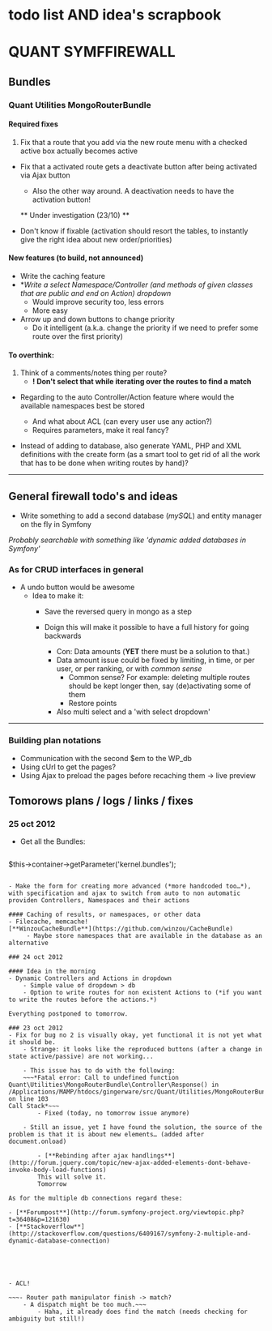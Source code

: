 # todo list AND idea's scrapbook
# QUANT SYMFFIREWALL
## Bundles

### Quant Utilities MongoRouterBundle
  


#### Required fixes
1. Fix that a route that you add via the new route menu with a checked active box actually becomes active  
- Fix that a activated route gets a deactivate button after being activated via Ajax button
	- Also the other way around. A deactivation needs to have the activation button!  
	   
	 ** Under investigation (23/10) **
	
- Don't know if fixable (activation should resort the tables, to instantly give the right idea about new order/priorities)


#### New features (to build, not announced)

- Write the caching feature
- **Write a select Namespace/Controller (and methods of given classes that are public and end on *Action) dropdown**
	- Would improve security too, less errors
	- More easy
- Arrow up and down buttons to change priority
	- Do it intelligent (a.k.a. change the priority if we need to prefer some route over the first priority)


#### To overthink:
1. Think of a comments/notes thing per route?
	* **! Don't select that while iterating over the routes to find a match**


- Regarding to the auto Controller/Action feature where would the available namespaces best be stored
	* And what about ACL (can every user use any action?)
	* Requires parameters, make it real fancy?
	
- Instead of adding to database, also generate YAML, PHP and XML definitions with the create form (as a smart tool to get rid of all the work that has to be done when writing routes by hand)?

---
  
## General firewall todo's and ideas

- Write something to add a second database (*mySQL*) and entity manager on the fly in Symfony

*Probably searchable with something like 'dynamic added databases in Symfony'*

### As for CRUD interfaces in general
- A undo button would be awesome 
	- Idea to make it:
		- Save the reversed query in mongo as a step
		- Doign this will make it possible to have a full history for going backwards
		
			- Con: Data amounts (**YET** there must be a solution to that.)
			- Data amount issue could be fixed by limiting, in time, or per user, or per ranking, or with *common sense*
				- Common sense? For example: deleting multiple routes should be kept longer then, say (de)activating some of them
				- Restore points
			- Also multi select and a 'with select dropdown'

---

### Building plan notations
- Communication with the second $em to the WP_db 
- Using cUrl to get the pages?
- Using Ajax to preload the pages before recaching them -> live preview
 

 
  
    
## Tomorows plans / logs / links / fixes 

### 25 oct 2012

- Get all the Bundles:

	````
$this->container->getParameter('kernel.bundles');
````

- Make the form for creating more advanced (*more handcoded too…*), with specification and ajax to switch from auto to non automatic providen Controllers, Namespaces and their actions

#### Caching of results, or namespaces, or other data
- Filecache, memcache!
[**WinzouCacheBundle**](https://github.com/winzou/CacheBundle)
	 - Maybe store namespaces that are available in the database as an alternative

### 24 oct 2012

#### Idea in the morning
- Dynamic Controllers and Actions in dropdown
	- Simple value of dropdown > db
	- Option to write routes for non existent Actions to (*if you want to write the routes before the actions.*)
	
Everything postponed to tomorrow.

### 23 oct 2012
- Fix for bug no 2 is visually okay, yet functional it is not yet what it should be.
	- Strange: it looks like the reproduced buttons (after a change in state active/passive) are not working...
	
	- This issue has to do with the following:  
	~~~*Fatal error: Call to undefined function Quant\Utilities\MongoRouterBundle\Controller\Response() in /Applications/MAMP/htdocs/gingerware/src/Quant/Utilities/MongoRouterBundle/Controller/AdminController.php on line 103
Call Stack*~~~
		- Fixed (today, no tomorrow issue anymore)
		
	- Still an issue, yet I have found the solution, the source of the problem is that it is about new elements… (added after document.onload)
	
		- [**Rebinding after ajax handlings**](http://forum.jquery.com/topic/new-ajax-added-elements-dont-behave-invoke-body-load-functions)  
		This will solve it. 
		Tomorrow

As for the multiple db connections regard these:
   
- [**Forumpost**](http://forum.symfony-project.org/viewtopic.php?t=36408&p=121630)
- [**Stackoverflow**](http://stackoverflow.com/questions/6409167/symfony-2-multiple-and-dynamic-database-connection) 



 

- ACL!

~~~- Router path manipulator finish -> match?  
	- A dispatch might be too much.~~~
		- Haha, it already does find the match (needs checking for ambiguity but still!)




